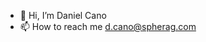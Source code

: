 - 👋 Hi, I’m Daniel Cano
- 📫 How to reach me d.cano@spherag.com

<!---
DCanoSpherag/DCanoSpherag is a ✨ special ✨ repository because its `README.md` (this file) appears on your GitHub profile.
You can click the Preview link to take a look at your changes.
--->
